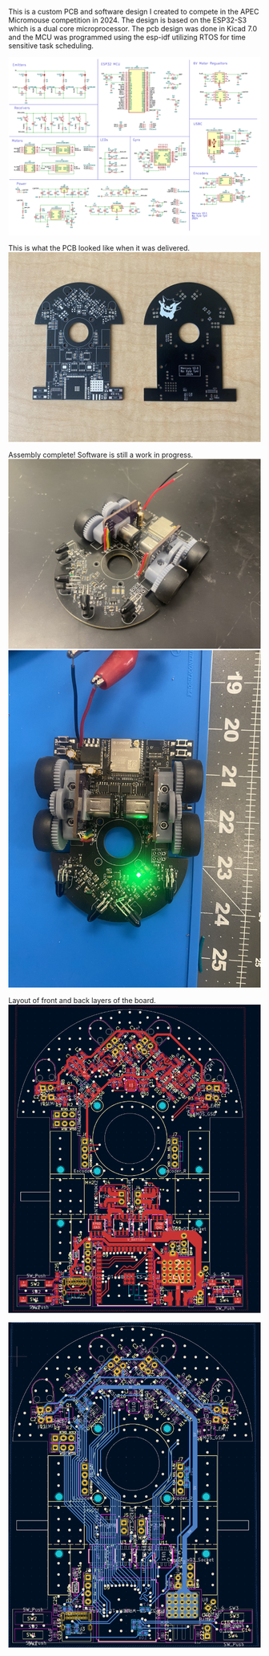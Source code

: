 This is a custom PCB and software design I created to compete in the APEC Micromouse competition in 2024. 
The design is based on the ESP32-S3 which is a dual core microprocessor. 
The pcb design was done in Kicad 7.0 and the MCU was programmed using the esp-idf utilizing RTOS for time sensitive task scheduling.

![alt text](https://github.com/kyletyni/mercury/blob/main/images/pcb_schematic.png)

This is what the PCB looked like when it was delivered.
![alt text](https://github.com/kyletyni/mercury/blob/main/images/PCB1.jpg)

Assembly complete! Software is still a work in progress.
![alt text](https://github.com/kyletyni/mercury/blob/main/images/mouse1.jpg)
![alt text](https://github.com/kyletyni/mercury/blob/main/images/mouse2.jpg)

Layout of front and back layers of the board.
![PCB Front](https://github.com/kyletyni/mercury/blob/main/images/pcb_front.png)

![PCB Back](https://github.com/kyletyni/mercury/blob/main/images/pcb_back.png)

